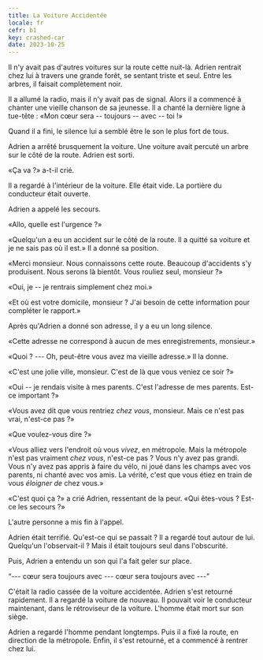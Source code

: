 ```yaml
---
title: La Voiture Accidentée
locale: fr
cefr: b1
key: crashed-car
date: 2023-10-25
---
```


Il n'y avait pas d'autres voitures sur la route cette nuit-là. Adrien rentrait chez lui à travers une grande forêt, se sentant triste et seul. Entre les arbres, il faisait complètement noir.

Il a allumé la radio, mais il n'y avait pas de signal. Alors il a commencé à chanter une vieille chanson de sa jeunesse. Il a chanté la dernière ligne à tue-tête : «Mon cœur sera -- toujours -- avec -- toi !»

Quand il a fini, le silence lui a semblé être le son le plus fort de tous.

Adrien a arrêté brusquement la voiture. Une voiture avait percuté un arbre sur le côté de la route. Adrien est sorti.

«Ça va ?» a-t-il crié.

Il a regardé à l'intérieur de la voiture. Elle était vide. La portière du conducteur était ouverte.

Adrien a appelé les secours.

«Allo, quelle est l'urgence ?»

«Quelqu'un a eu un accident sur le côté de la route. Il a quitté sa voiture et je ne sais pas où il est.» Il a donné sa position.

«Merci monsieur. Nous connaissons cette route. Beaucoup d'accidents s'y produisent. Nous serons là bientôt. Vous rouliez seul, monsieur ?»

«Oui, je -- je rentrais simplement chez moi.»

«Et où est votre domicile, monsieur ? J'ai besoin de cette information pour compléter le rapport.»

Après qu'Adrien a donné son adresse, il y a eu un long silence.

«Cette adresse ne correspond à aucun de mes enregistrements, monsieur.»

«Quoi ? --- Oh, peut-être vous avez ma vieille adresse.» Il la donne.

«C'est une jolie ville, monsieur. C'est de là que vous veniez ce soir ?»

«Oui -- je rendais visite à mes parents. C'est l'adresse de mes parents. Est-ce important ?»

«Vous avez dit que vous rentriez *chez vous*, monsieur. Mais ce n'est pas vrai, n'est-ce pas ?»

«Que voulez-vous dire ?»

«Vous alliez vers l'endroit où vous *vivez*, en métropole. Mais la métropole n'est pas vraiment *chez vous*, n'est-ce pas ? Vous n'y avez pas grandi. Vous n'y avez pas appris à faire du vélo, ni joué dans les champs avec vos parents, ni chanté avec vos amis. La vérité, c'est que vous étiez en train de vous *éloigner de* chez vous.»

«C'est quoi ça ?» a crié Adrien, ressentant de la peur. «Qui êtes-vous ? Est-ce les secours ?»

L'autre personne a mis fin à l'appel.

Adrien était terrifié. Qu'est-ce qui se passait ? Il a regardé tout autour de lui. Quelqu'un l'observait-il ? Mais il était toujours seul dans l'obscurité.

Puis, Adrien a entendu un son qui l'a fait geler sur place.

“--- cœur sera toujours avec --- cœur sera toujours avec ---”

C'était la radio cassée de la voiture accidentée. Adrien s'est retourné rapidement. Il a regardé la voiture de nouveau. Il pouvait voir le conducteur maintenant, dans le rétroviseur de la voiture. L'homme était mort sur son siège.

Adrien a regardé l'homme pendant longtemps. Puis il a fixé la route, en direction de la métropole. Enfin, il s'est retourné, et a commencé à rentrer chez lui.